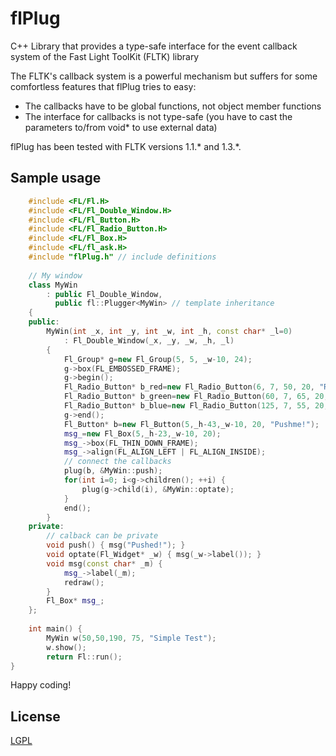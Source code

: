 # flPlug
C++ Library that provides a type-safe interface for the event callback system of the Fast Light ToolKit (FLTK) library

The FLTK's callback system is a powerful mechanism but suffers for some
comfortless features that flPlug tries to easy:
- The callbacks have to be global functions, not object member functions
- The interface for callbacks is not type-safe (you have to cast the parameters
	to/from void* to use external data)

flPlug has been tested with FLTK versions 1.1.* and 1.3.*.

## Sample usage

``` C++
    #include <FL/Fl.H>
    #include <FL/Fl_Double_Window.H>
    #include <FL/Fl_Button.H>
    #include <FL/Fl_Radio_Button.H>
    #include <FL/Fl_Box.H>
    #include <FL/fl_ask.H>
    #include "flPlug.h" // include definitions
    
    // My window
    class MyWin
    	: public Fl_Double_Window,
    	  public fl::Plugger<MyWin> // template inheritance
    {
    public:
    	MyWin(int _x, int _y, int _w, int _h, const char* _l=0)
    		: Fl_Double_Window(_x, _y, _w, _h, _l)
    	{
    		Fl_Group* g=new Fl_Group(5, 5, _w-10, 24);
    		g->box(FL_EMBOSSED_FRAME);
    		g->begin();
    		Fl_Radio_Button* b_red=new Fl_Radio_Button(6, 7, 50, 20, "Red");
    		Fl_Radio_Button* b_green=new Fl_Radio_Button(60, 7, 65, 20, "Green");
    		Fl_Radio_Button* b_blue=new Fl_Radio_Button(125, 7, 55, 20, "Blue");
    		g->end();
    		Fl_Button* b=new Fl_Button(5,_h-43,_w-10, 20, "Pushme!");
    		msg_=new Fl_Box(5,_h-23,_w-10, 20);
    		msg_->box(FL_THIN_DOWN_FRAME);
    		msg_->align(FL_ALIGN_LEFT | FL_ALIGN_INSIDE);
    		// connect the callbacks
    		plug(b, &MyWin::push);
    		for(int i=0; i<g->children(); ++i) {
    			plug(g->child(i), &MyWin::optate);
    		}
    		end();
    	}
    private:
    	// calback can be private
    	void push() { msg("Pushed!"); }
    	void optate(Fl_Widget* _w) { msg(_w->label()); }
    	void msg(const char* _m) {
    		msg_->label(_m);
    		redraw();
    	}
    	Fl_Box* msg_;
    };
    
    int main() {
    	MyWin w(50,50,190, 75, "Simple Test");
    	w.show();
    	return Fl::run();
}
```
Happy coding!


## License
[LGPL](doc/LICENSE.txt)
